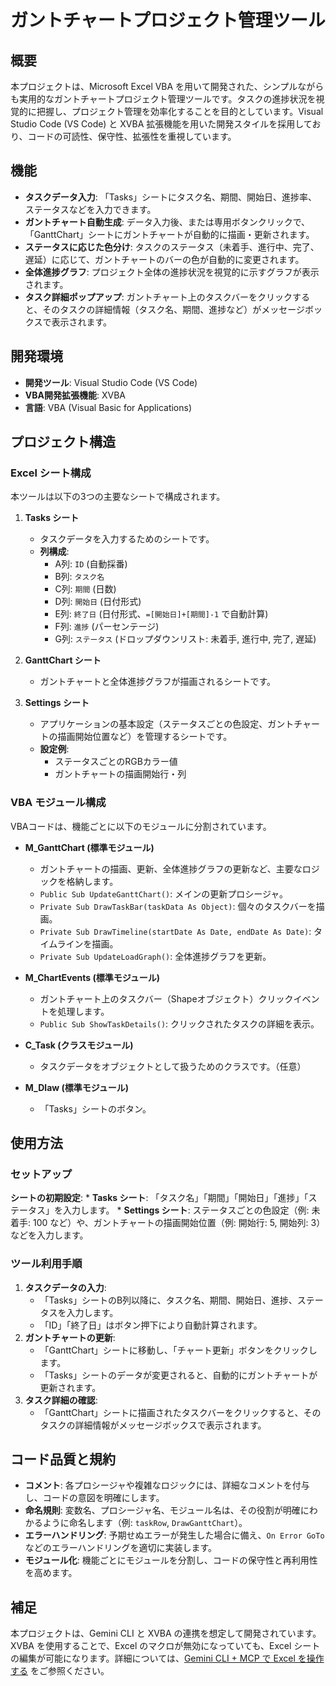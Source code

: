 # ガントチャートプロジェクト管理ツール

## 概要

本プロジェクトは、Microsoft Excel VBA を用いて開発された、シンプルながらも実用的なガントチャートプロジェクト管理ツールです。タスクの進捗状況を視覚的に把握し、プロジェクト管理を効率化することを目的としています。Visual Studio Code (VS Code) と XVBA 拡張機能を用いた開発スタイルを採用しており、コードの可読性、保守性、拡張性を重視しています。

## 機能

*   **タスクデータ入力**: 「Tasks」シートにタスク名、期間、開始日、進捗率、ステータスなどを入力できます。
*   **ガントチャート自動生成**: データ入力後、または専用ボタンクリックで、「GanttChart」シートにガントチャートが自動的に描画・更新されます。
*   **ステータスに応じた色分け**: タスクのステータス（未着手、進行中、完了、遅延）に応じて、ガントチャートのバーの色が自動的に変更されます。
*   **全体進捗グラフ**: プロジェクト全体の進捗状況を視覚的に示すグラフが表示されます。
*   **タスク詳細ポップアップ**: ガントチャート上のタスクバーをクリックすると、そのタスクの詳細情報（タスク名、期間、進捗など）がメッセージボックスで表示されます。

## 開発環境

*   **開発ツール**: Visual Studio Code (VS Code)
*   **VBA開発拡張機能**: XVBA
*   **言語**: VBA (Visual Basic for Applications)

## プロジェクト構造

### Excel シート構成

本ツールは以下の3つの主要なシートで構成されます。

1.  **Tasks シート**
    *   タスクデータを入力するためのシートです。
    *   **列構成**:
        *   A列: `ID` (自動採番)
        *   B列: `タスク名`
        *   C列: `期間` (日数)
        *   D列: `開始日` (日付形式)
        *   E列: `終了日` (日付形式、`=[開始日]+[期間]-1` で自動計算)
        *   F列: `進捗` (パーセンテージ)
        *   G列: `ステータス` (ドロップダウンリスト: 未着手, 進行中, 完了, 遅延)

2.  **GanttChart シート**
    *   ガントチャートと全体進捗グラフが描画されるシートです。

3.  **Settings シート**
    *   アプリケーションの基本設定（ステータスごとの色設定、ガントチャートの描画開始位置など）を管理するシートです。
    *   **設定例**:
        *   ステータスごとのRGBカラー値
        *   ガントチャートの描画開始行・列

### VBA モジュール構成

VBAコードは、機能ごとに以下のモジュールに分割されています。

*   **M_GanttChart (標準モジュール)**
    *   ガントチャートの描画、更新、全体進捗グラフの更新など、主要なロジックを格納します。
    *   `Public Sub UpdateGanttChart()`: メインの更新プロシージャ。
    *   `Private Sub DrawTaskBar(taskData As Object)`: 個々のタスクバーを描画。
    *   `Private Sub DrawTimeline(startDate As Date, endDate As Date)`: タイムラインを描画。
    *   `Private Sub UpdateLoadGraph()`: 全体進捗グラフを更新。

*   **M_ChartEvents (標準モジュール)**
    *   ガントチャート上のタスクバー（Shapeオブジェクト）クリックイベントを処理します。
    *   `Public Sub ShowTaskDetails()`: クリックされたタスクの詳細を表示。

*   **C_Task (クラスモジュール)**
    *   タスクデータをオブジェクトとして扱うためのクラスです。（任意）

*   **M_Dlaw (標準モジュール)**
    *   「Tasks」シートのボタン。

## 使用方法

### セットアップ

**シートの初期設定**:
    *   **Tasks シート**: 「タスク名」「期間」「開始日」「進捗」「ステータス」を入力します。
    *   **Settings シート**: ステータスごとの色設定（例: 未着手: 100 など）や、ガントチャートの描画開始位置（例: 開始行: 5, 開始列: 3）などを入力します。

### ツール利用手順

1.  **タスクデータの入力**:
    *   「Tasks」シートのB列以降に、タスク名、期間、開始日、進捗、ステータスを入力します。
    *   「ID」「終了日」はボタン押下により自動計算されます。
2.  **ガントチャートの更新**:
    *   「GanttChart」シートに移動し、「チャート更新」ボタンをクリックします。
    *   「Tasks」シートのデータが変更されると、自動的にガントチャートが更新されます。
3.  **タスク詳細の確認**:
    *   「GanttChart」シートに描画されたタスクバーをクリックすると、そのタスクの詳細情報がメッセージボックスで表示されます。

## コード品質と規約

*   **コメント**: 各プロシージャや複雑なロジックには、詳細なコメントを付与し、コードの意図を明確にします。
*   **命名規則**: 変数名、プロシージャ名、モジュール名は、その役割が明確にわかるように命名します（例: `taskRow`, `DrawGanttChart`）。
*   **エラーハンドリング**: 予期せぬエラーが発生した場合に備え、`On Error GoTo` などのエラーハンドリングを適切に実装します。
*   **モジュール化**: 機能ごとにモジュールを分割し、コードの保守性と再利用性を高めます。

## 補足

本プロジェクトは、Gemini CLI と XVBA の連携を想定して開発されています。XVBA を使用することで、Excel のマクロが無効になっていても、Excel シートの編集が可能になります。詳細については、[Gemini CLI + MCP で Excel を操作する](https://zenn.dev/acntechjp/articles/77a521ec0ac654) をご参照ください。
